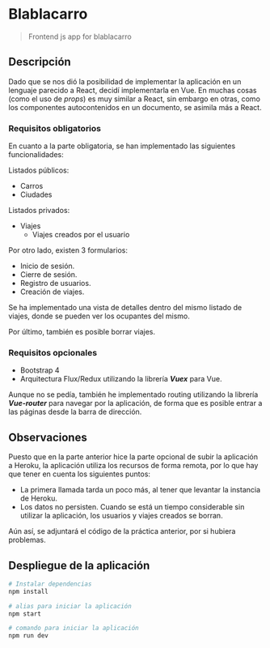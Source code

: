 # Blablacarro

> Frontend js app for blablacarro

## Descripción

Dado que se nos dió la posibilidad de implementar la aplicación en un lenguaje
parecido a React, decidí implementarla en Vue. En muchas cosas (como el uso de
*props*) es muy similar a React, sin embargo en otras, como los componentes 
autocontenidos en un documento, se asimila más a React.

### Requisitos obligatorios
En cuanto a la parte obligatoria, se han implementado las siguientes funcionalidades:

Listados públicos: 
 * Carros
 * Ciudades

Listados privados:
 * Viajes
    * Viajes creados por el usuario

Por otro lado, existen 3 formularios:
 * Inicio de sesión.
 * Cierre de sesión.
 * Registro de usuarios.
 * Creación de viajes.

Se ha implementado una vista de detalles dentro del mismo listado de viajes, 
donde se pueden ver los ocupantes del mismo.

Por último, también es posible borrar viajes.

### Requisitos opcionales

* Bootstrap 4
* Arquitectura Flux/Redux utilizando la librería ***Vuex*** para Vue.

Aunque no se pedía, también he implementado routing utilizando la librería
***Vue-router*** para navegar por la aplicación, de forma que es posible 
entrar a las páginas desde la barra de dirección.

## Observaciones

Puesto que en la parte anterior hice la parte opcional de subir la aplicación 
a Heroku, la aplicación utiliza los recursos de forma remota, por lo que hay 
que tener en cuenta los siguientes puntos:
 * La primera llamada tarda un poco más, al tener que levantar la instancia de Heroku.
 * Los datos no persisten. Cuando se está un tiempo considerable sin utilizar la 
 aplicación, los usuarios y viajes creados se borran.

Aún así, se adjuntará el código de la práctica anterior, por si hubiera problemas.

## Despliegue de la aplicación

``` bash
# Instalar dependencias
npm install

# alias para iniciar la aplicación
npm start

# comando para iniciar la aplicación
npm run dev
```
